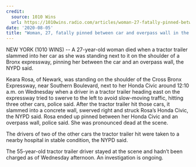 ```yaml
---
credit:
  source: 1010 Wins
  url: https://1010wins.radio.com/articles/woman-27-fatally-pinned-between-car-and-overpass-wall
date: '2020-08-05'
title: "Woman, 27, fatally pinned between car and overpass wall in the Bronx: NYPD"
---
```

NEW YORK (1010 WINS) -- A 27-year-old woman died when a tractor trailer slammed into her car as she was standing next to it on the shoulder of a Bronx expressway, pinning her between the car and an overpass wall, the NYPD said. 

Keara Rosa, of Newark, was standing on the shoulder of the Cross Bronx Expressway, near Southern Boulevard, next to her Honda Civic around 12:10 a.m. on Wednesday when a driver in a tractor trailer heading east on the expressway tried to swerve to the left to avoid slow-moving traffic, hitting three other cars, police said. After the tractor trailer hit those cars, it slammed into a concrete wall, swerved right and struck Rosa’s Honda Civic, the NYPD said. Rosa ended up pinned between her Honda Civic and an overpass wall, police said. She was pronounced dead at the scene.

The drivers of two of the other cars the tractor trailer hit were taken to a nearby hospital in stable condition, the NYPD said. 

The 55-year-old tractor trailer driver stayed at the scene and hadn’t been charged as of Wednesday afternoon. An investigation is ongoing.

